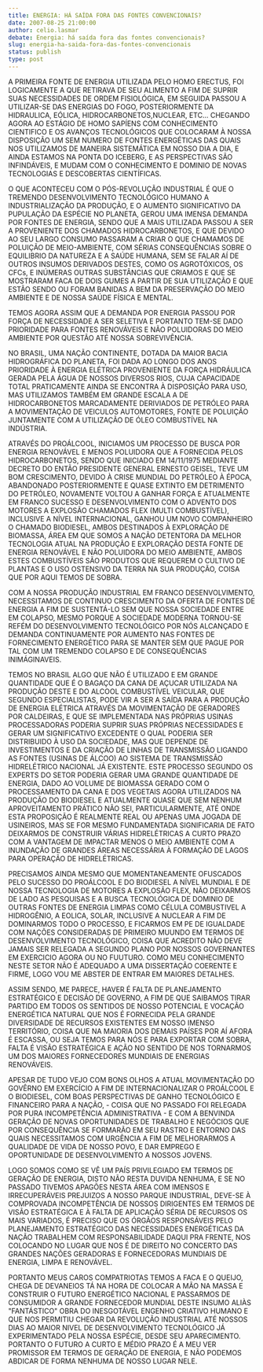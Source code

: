 ```yaml
---
title: ENERGIA: HÁ SAÍDA FORA DAS FONTES CONVENCIONAIS?
date: 2007-08-25 21:00:00
author: celio.lasmar
debate: Energia: há saída fora das fontes convencionais?
slug: energia-ha-saida-fora-das-fontes-convencionais
status: publish 
type: post
---
```


A PRIMEIRA FONTE DE ENERGIA UTILIZADA PELO HOMO ERECTUS, FOI LOGICAMENTE A QUE RETIRAVA DE SEU ALIMENTO A FIM DE SUPRIR SUAS NECESSIDADES DE ORDEM FISIOLÓGICA, EM SEGUIDA PASSOU A UTILIZAR-SE DAS ENERGIAS DO FOGO, POSTERIORMENTE DA HIDRAULICA, EÓLICA, HIDROCARBONETOS,NUCLEAR, ETC... CHEGANDO AGORA AO ESTÁGIO DE HOMO SAPÍENS COM CONHECIMENTO CIENTIFICO E OS AVANÇOS TECNOLÓGICOS QUE COLOCARAM À NOSSA DISPOSIÇÃO UM SEM NUMERO DE FONTES ENERGÉTICAS DAS QUAIS NOS UTILIZAMOS DE MANEIRA SISTEMÁTICA EM NOSSO DIA A DIA, E AINDA ESTAMOS NA PONTA DO ICEBERG, E AS PERSPECTIVAS SÃO INFINDÁVEIS, E MUDAM COM O CONHECIMENTO E DOMINIO DE NOVAS TECNOLOGIAS E DESCOBERTAS CIENTÍFICAS.  

O QUE ACONTECEU COM O PÓS-REVOLUÇÃO INDUSTRIAL É QUE O TREMENDO DESENVOLVIMENTO TECNOLÓGICO HUMANO A INDUSTRIALIZAÇÃO DA PRODUÇÃO, E O AUMENTO SIGNIFICATIVO DA PUPULAÇÃO DA ESPÉCIE NO PLANETA, GEROU UMA IMENSA DEMANDA POR FONTES DE ENERGIA, SENDO QUE A MAIS UTILIZADA PASSOU A SER A PROVENIENTE DOS CHAMADOS HIDROCARBONETOS, E QUE DEVIDO AO SEU LARGO CONSUMO PASSARAM A CRIAR O QUE CHAMAMOS DE POLUIÇÃO DE MEIO-AMBIENTE, COM SÉRIAS CONSEQUÊNCIAS SOBRE O EQUILIBRIO DA NATUREZA E A SAÚDE HUMANA, SEM SE FALAR AÍ DE OUTROS INSUMOS DERIVADOS DESTES, COMO OS AGROTÓXICOS, OS CFCs, E INÚMERAS OUTRAS SUBSTÂNCIAS QUE CRIAMOS E QUE SE MOSTRARAM FACA DE DOIS GUMES A PARTIR DE SUA UTILIZAÇÃO E QUE ESTÃO SENDO OU FORAM BANIDAS A BEM DA PRESERVAÇÃO DO MEIO AMBIENTE E DE NOSSA SAÚDE FÍSICA E MENTAL.  

TEMOS AGORA ASSIM QUE A DEMANDA POR ENERGIA PASSOU POR FORÇA DE NECESSIDADE A SER SELETIVA E PORTANTO TEM-SE DADO PRIORIDADE PARA FONTES RENOVÁVEIS E NÃO POLUIDORAS DO MEIO AMBIENTE POR QUESTÃO ATÉ NOSSA SOBREVIVÊNCIA.  

NO BRASIL, UMA NAÇÃO CONTINENTE, DOTADA DA MAIOR BACIA HIDROGRÁFICA DO PLANETA, FOI DADA AO LONGO DOS ANOS PRIORIDADE À ENERGIA ELÉTRICA PROVENIENTE DA FORÇA HIDRÁULICA GERADA PELA ÁGUA DE NOSSOS DIVERSOS RIOS, CUJA CAPACIDADE TOTAL PRATICAMENTE AINDA SE ENCONTRA À DISPOSIÇÃO PARA USO, MAS UTILIZAMOS TAMBÉM EM GRANDE ESCALA A DE HIDROCARBONETOS MARCADAMENTE DERIVIADOS DE PETRÓLEO PARA A MOVIMENTAÇÃO DE VEICULOS AUTOMOTORES, FONTE DE POLUIÇÃO JUNTAMENTE COM A UTILIZAÇÃO DE ÓLEO COMBUSTÍVEL NA INDÚSTRIA.  

ATRAVÉS DO PROÁLCOOL, INICIAMOS UM PROCESSO DE BUSCA POR ENERGIA RENOVÁVEL E MENOS POLUIDORA QUE A FORNECIDA PELOS HIDROCARBONETOS, SENDO QUE INICIADO EM 14/11/1975 MEDIANTE DECRETO DO ENTÃO PRESIDENTE GENERAL ERNESTO GEISEL, TEVE UM BOM CRESCIMENTO, DEVIDO À CRISE MUNDIAL DO PETRÓLEO À ÉPOCA, ABANDONADO POSTERIORMENTE E QUASE EXTINTO EM DETRIMENTO DO PETRÓLEO, NOVAMENTE VOLTOU A GANHAR FORÇA E ATUALMENTE EM FRANCO SUCESSO E DESENVOLVIMENTO COM O ADVENTO DOS MOTORES A EXPLOSÃO CHAMADOS FLEX (MULTI COMBUSTÍVEL), INCLUSIVE A NÍVEL INTERNACIONAL, GANHOU UM NOVO COMPANHEIRO O CHAMADO BIODIESEL, AMBOS DESTINADOS À EXPLORAÇÃO DE BIOMASSA, ÁREA EM QUE SOMOS A NAÇÃO DETENTORA DA MELHOR TECNOLOGIA ATUAL NA PRODUÇÃO E EXPLORAÇÃO DESTA FONTE DE ENERGIA RENOVÁVEL E NÃO POLUIDORA DO MEIO AMBIENTE, AMBOS ESTES COMBUSTÍVEIS SÃO PRODUTOS QUE REQUEREM O CULTIVO DE PLANTAS E O USO OSTENSIVO DA TERRA NA SUA PRODUÇÃO, COISA QUE POR AQUI TEMOS DE SOBRA.  

COM A NOSSA PRODUÇÃO INDUSTRIAL EM FRANCO DESENVOLVIMENTO, NECESSITAMOS DE CONTINUO CRESCIMENTO DA OFERTA DE FONTES DE ENERGIA A FIM DE SUSTENTÁ-LO SEM QUE NOSSA SOCIEDADE ENTRE EM COLAPSO, MESMO PORQUE A SOCIEDADE MODERNA TORNOU-SE REFÉM DO DESENVOLVIMENTO TECNOLÓGICO POR NÓS ALCANÇADO E DEMANDA CONTINUAMENTE POR AUMENTO NAS FONTES DE FORNECIMENTO ENERGÉTICO PARA SE MANTER SEM QUE PAGUE POR TAL COM UM TREMENDO COLAPSO E DE CONSEQUÊNCIAS INIMÁGINAVEIS.  

TEMOS NO BRASIL ALGO QUE NÃO É UTILIZADO E EM GRANDE QUANTIDADE QUE É O BAGAÇO DA CANA DE AÇUCAR UTILIZADA NA PRODUÇÃO DESTE E DO ALCOOL COMBUSTÍVEL VEICULAR, QUE SEGUNDO ESPECIALISTAS, PODE VIR A SER A SAÍDA PARA A PRODUÇÃO DE ENERGIA ELÉTRICA ATRAVÉS DA MOVIMENTAÇÃO DE GERADORES POR CALDEIRAS, E QUE SE IMPLEMENTADA NAS PRÓPRIAS USINAS PROCESSADORAS PODERIA SUPRIR SUAS PRÓPRIAS NECESSIDADES E GERAR UM SIGNIFICATIVO EXCEDENTE O QUAL PODERIA SER DISTRIBUIDO À USO DA SOCIEDADE, MAS QUE DEPENDE DE INVESTIMENTOS E DA CRIAÇÃO DE LINHAS DE TRANSMISSÃO LIGANDO AS FONTES (USINAS DE ÁLCOO) AO SISTEMA DE TRANSMISSÃO HIDRELÉTRICO NACIONAL JÁ EXISTENTE. ESTE PROCESSO SEGUNDO OS EXPERTS DO SETOR PODERIA GERAR UMA GRANDE QUANTIDADE DE ENERGIA, DADO AO VOLUME DE BIOMASSA GERADO COM O PROCESSAMENTO DA CANA E DOS VEGETAIS AGORA UTILIZADOS NA PRODUÇÃO DO BIODIESEL E ATUALMENTE QUASE QUE SEM NENHUM APROVEITAMENTO PRÁTICO NÃO SEI, PARTICULARMENTE, ATÉ ONDE ESTA PROPOSIÇÃO É REALMENTE REAL OU APENAS UMA JOGADA DE USINEIROS, MAS SE FOR MESMO FUNDAMENTADA SIGNIFICARIA DE FATO DEIXARMOS DE CONSTRUIR VÁRIAS HIDRELÉTRICAS A CURTO PRAZO COM A VANTAGEM DE IMPACTAR MENOS O MEIO AMBIENTE COM A INUNDAÇÃO DE GRANDES ÁREAS NECESSÁRIA À FORMAÇÃO DE LAGOS PARA OPERAÇÃO DE HIDRELÉTRICAS.  

PRECISAMOS AINDA MESMO QUE MOMENTANEAMENTE OFUSCADOS PELO SUCESSO DO PROÁLCOOL E DO BIODIESEL A NÍVEL MUNDIAL E DE NOSSA TECNOLOGIA DE MOTORES A EXPLOSÃO FLEX, NÃO DEIXARMOS DE LADO AS PESQUISAS E A BUSCA TECNOLÓGICA DE DOMINIO DE OUTRAS FONTES DE ENERGIA LIMPAS COMO CÉLULA COMBUSTIVEL A HIDROGÊNIO, A EOLICA, SOLAR, INCLUSIVE A NUCLEAR A FIM DE DOMINARMOS TODO O PROCESSO, E FICARMOS EM PE DE IGUALDADE COM NAÇÕES CONSIDERADAS DE PRIMEIRO MUUNDO EM TERMOS DE DESENVOLVIMENTO TECNOLÓGICO, COISA QUE ACREDITO NÃO DEVE JAMAIS SER RELEGADA A SEGUNDO PLANO POR NOSSOS GOVERNANTES EM EXERCICIO AGORA OU NO FUUTURO. COMO MEU CONHECIMENTO NESTE SETOR NÃO É ADEQUADO A UMA DISSERTAÇÃO COERENTE E FIRME, LOGO VOU ME ABSTER DE ENTRAR EM MAIORES DETALHES.  

ASSIM SENDO, ME PARECE, HAVER É FALTA DE PLANEJAMENTO ESTRATÉGICO E DECISÃO DE GOVERNO, A FIM DE QUE SAIBAMOS TIRAR PARTIDO EM TODOS OS SENTIDOS DE NOSSO POTENCIAL E VOCAÇÃO ENERGÉTICA NATURAL QUE NOS É FORNECIDA PELA GRANDE DIVERSIDADE DE RECURSOS EXISTENTES EM NOSSO IMENSO TERRITÓRIO, COISA QUE NA MAIORIA DOS DEMAIS PAÍSES POR AÍ AFORA É ESCASSA, OU SEJA TEMOS PARA NÓS E PARA EXPORTAR COM SOBRA, FALTA É VISÃO ESTRATÉGICA E AÇÃO NO SENTIDO DE NOS TORNARMOS UM DOS MAIORES FORNECEDORES MUNDIAIS DE ENERGIAS RENOVÁVEIS.  

APESAR DE TUDO VEJO COM BONS OLHOS A ATUAL MOVIMENTAÇÃO DO GOVÊRNO EM EXERCÍCIO A FIM DE INTERNACIONALIZAR O PROÁLCOOL E O BIODIESEL, COM BOAS PERSPECTIVAS DE GANHO TECNOLÓGICO E FINANCEIRO PARA A NAÇÃO, - COISA QUE NO PASSADO FOI RELEGADA POR PURA INCOMPETÊNCIA ADMINISTRATIVA - E COM A BENVINDA GERAÇÃO DE NOVAS OPORTUNIDADES DE TRABALHO E NEGÓCIOS QUE POR CONSEQUÊNCIA SE FORMARÃO EM SEU RASTRO E ENTORNO DAS QUAIS NECESSITAMOS COM URGÊNCIA A FIM DE MELHORARMOS A QUALIDADE DE VIDA DE NOSSO POVO, E DAR EMPREGO E OPORTUNIDADE DE DESENVOLVIMENTO A NOSSOS JOVENS.  

LOGO SOMOS COMO SE VÊ UM PAÍS PRIVILEGIADO EM TERMOS DE GERAÇÃO DE ENERGIA, DISTO NÃO RESTA DUVIDA NENHUMA, E SE NO PASSADO TIVEMOS APAGÕES NESTA ÁREA COM IMENSOS E IRRECUPERÁVEIS PREJUIZOS A NOSSO PARQUE INDUSTRIAL, DEVE-SE À COMPROVADA INCOMPETÊNCIA DE NOSSOS DIRIGENTES EM TERMOS DE VISÃO ESTRATÉGICA E À FALTA DE APLICAÇÃO SÉRIA DE RECURSOS OS MAIS VARIADOS, É PRECISO QUE OS ÓRGÃOS RESPONSÁVEIS PELO PLANEJAMENTO ESTRATÉGICO DAS NECESSIDADES ENERGÉTICAS DA NAÇÃO TRABALHEM COM RESPONSABILIDADE DAQUI PRA FRENTE, NOS COLOCANDO NO LUGAR QUE NOS É DE DIREITO NO CONCERTO DAS GRANDES NAÇÕES GERADORAS E FORNECEDORAS MUNDIAIS DE ENERGIA, LIMPA E RENOVÁVEL.  

PORTANTO MEUS CAROS COMPATRIOTAS TEMOS A FACA E O QUEIJO, CHEGA DE DEVANEIOS TÁ NA HORA DE COLOCAR A MÃO NA MASSA E CONSTRUIR O FUTURO ENERGÉTICO NACIONAL E PASSARMOS DE CONSUMIDOR A GRANDE FORNECEDOR MUNDIAL DESTE INSUMO ALIÀS "FANTÁSTICO" OBRA DO INESGOTÁVEL ENGENHO CRIATIVO HUMANO E QUE NOS PERMITIU CHEGAR DA REVOLUÇÃO INDUSTRIAL ATÉ NOSSOS DIAS AO MAIOR NIVEL DE DESENVOLVIMENTO TECNOLÓGICO JÁ EXPERIMENTADO PELA NOSSA ESPÉCIE, DESDE SEU APARECIMENTO. PORTANTO O FUTURO A CURTO E MÉDIO PRAZO É A MEU VER PROMISSOR EM TERMOS DE GERAÇÃO DE ENERGIA, E NÃO PODEMOS ABDICAR DE FORMA NENHUMA DE NOSSO LUGAR NELE.   

